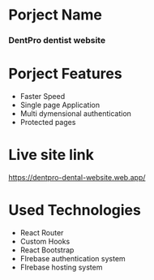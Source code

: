 # Porject Name

<h3>DentPro dentist website</h3>

# Porject Features
<ul>
<li>Faster Speed</li>
<li>Single page Application</li>
<li>Multi dymensional authentication</li>
<li>Protected pages</li>
</ul>


# Live site link

<a>https://dentpro-dental-website.web.app/</a>

# Used Technologies

<ul>
<li>React Router</li>
<li>Custom Hooks</li>
<li>React Bootstrap</li>
<li>FIrebase authentication system</li>
<li>FIrebase hosting system</li>
</ul>
